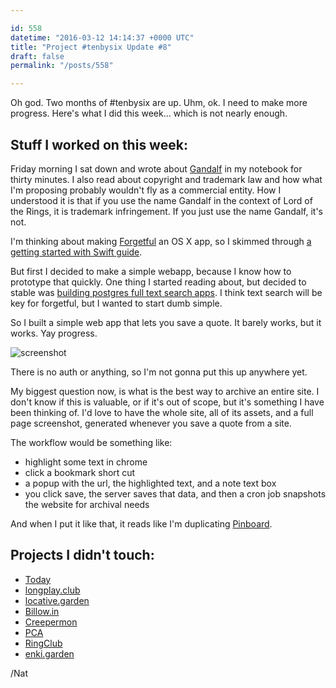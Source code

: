 ```yaml
---

id: 558
datetime: "2016-03-12 14:14:37 +0000 UTC"
title: "Project #tenbysix Update #8"
draft: false
permalink: "/posts/558"

---
```


Oh god. Two months of #tenbysix are up. Uhm, ok. I need to make more progress. Here's what I did this week... which is not nearly enough.

## Stuff I worked on this week:

Friday morning I sat down and wrote about [Gandalf](https://github.com/icco/gandalf) in my notebook for thirty minutes. I also read about copyright and trademark law and how what I'm proposing probably wouldn't fly as a commercial entity. How I understood it is that if you use the name Gandalf in the context of Lord of the Rings, it is trademark infringement. If you just use the name Gandalf, it's not.

I'm thinking about making [Forgetful](https://github.com/icco/forgetful) an OS X app, so I skimmed through [a getting started with Swift guide](https://www.raywenderlich.com/87002/getting-started-with-os-x-and-swift-tutorial-part-1).

But first I decided to make a simple webapp, because I know how to prototype that quickly. One thing I started reading about, but decided to stable was [building postgres full text search apps](https://coffeecode.net/archives/270-A-Flask-of-full-text-search-in-PostgreSQL.html). I think text search will be key for forgetful, but I wanted to start dumb simple.

So I built a simple web app that lets you save a quote. It barely works, but it works. Yay progress.

![screenshot](http://cl.natw.me/fOvX/d)

There is no auth or anything, so I'm not gonna put this up anywhere yet.

My biggest question now, is what is the best way to archive an entire site. I don't know if this is valuable, or if it's out of scope, but it's something I have been thinking of. I'd love to have the whole site, all of its assets, and a full page screenshot, generated whenever you save a quote from a site.

The workflow would be something like:
 
 - highlight some text in chrome
 - click a bookmark short cut
 - a popup with the url, the highlighted text, and a note text box
 - you click save, the server saves that data, and then a cron job snapshots the website for archival needs

And when I put it like that, it reads like I'm duplicating [Pinboard](https://pinboard.in).

## Projects I didn't touch:

 - [Today](https://github.com/icco/today)
 - [longplay.club](https://github.com/icco/longplay.club)
 - [locative.garden](https://github.com/icco/locative.garden)
 - [Billow.in](https://github.com/icco/billowin)
 - [Creepermon](https://github.com/icco/creepermon)
 - [PCA](https://github.com/icco/pca)
 - [RingClub](https://github.com/icco/ringclub)
 - [enki.garden](https://github.com/icco/enki.garden)

/Nat

